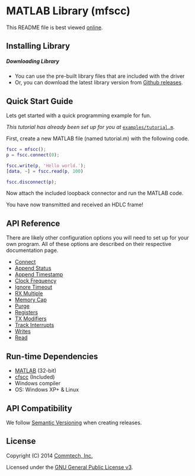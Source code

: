 # MATLAB Library (mfscc)
This README file is best viewed [online](http://github.com/commtech/mfscc/).

## Installing Library

##### Downloading Library
- You can use the pre-built library files that are included with the driver
- Or, you can download the latest library version from
[Github releases](https://github.com/commtech/mfscc/releases).


## Quick Start Guide

Lets get started with a quick programming example for fun.

_This tutorial has already been set up for you at_ 
[`examples/tutorial.m`](https://github.com/commtech/mfscc/tree/master/examples/tutorial.m).

First, create a new MATLAB file (named tutorial.m) with the following code.

```matlab
fscc = mfscc();
p = fscc.connect(0);

fscc.write(p, 'Hello world.');
[data, ~] = fscc.read(p, 100)

fscc.disconnect(p);
```

Now attach the included loopback connector and run the MATLAB code.

You have now transmitted and received an HDLC frame! 


## API Reference

There are likely other configuration options you will need to set up for your 
own program. All of these options are described on their respective documentation page.

- [Connect](https://github.com/commtech/pyfscc/blob/master/docs/connect.m)
- [Append Status](https://github.com/commtech/pyfscc/blob/master/docs/append-status.m)
- [Append Timestamp](https://github.com/commtech/pyfscc/blob/master/docs/append-timestamp.m)
- [Clock Frequency](https://github.com/commtech/pyfscc/blob/master/docs/clock-frequency.m)
- [Ignore Timeout](https://github.com/commtech/pyfscc/blob/master/docs/ignore-timeout.m)
- [RX Multiple](https://github.com/commtech/pyfscc/blob/master/docs/rx-multiple.m)
- [Memory Cap](https://github.com/commtech/pyfscc/blob/master/docs/memory-cap.m)
- [Purge](https://github.com/commtech/pyfscc/blob/master/docs/purgemmd)
- [Registers](https://github.com/commtech/pyfscc/blob/master/docs/registers.m)
- [TX Modifiers](https://github.com/commtech/pyfscc/blob/master/docs/tx-modifiersmmd)
- [Track Interrupts](https://github.com/commtech/pyfscc/blob/master/docs/track-interrupts.m)
- [Writes](https://github.com/commtech/pyfscc/blob/master/docs/write.m)
- [Read](https://github.com/commtech/pyfscc/blob/master/docs/read.m)


## Run-time Dependencies
- [MATLAB](http://www.python.org/download/) (32-bit)
- [cfscc](https://github.com/commtech/cfscc/) (Included)
- Windows compiler
- OS: Windows XP+ & Linux


## API Compatibility
We follow [Semantic Versioning](http://semver.org/) when creating releases.


## License

Copyright (C) 2014 [Commtech, Inc.](http://commtech-fastcom.com)

Licensed under the [GNU General Public License v3](http://www.gnu.org/licenses/gpl.txt).
